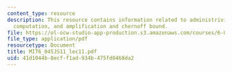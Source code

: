 ```yaml
---
content_type: resource
description: This resource contains information related to administrivia, probabilistic
  computation, and amplification and chernoff bound.
file: https://ol-ocw-studio-app-production.s3.amazonaws.com/courses/6-045j-automata-computability-and-complexity-spring-2011/41d1044b8ecff1ad934b475fd8468da2_MIT6_045JS11_lec11.pdf
file_type: application/pdf
resourcetype: Document
title: MIT6_045JS11_lec11.pdf
uid: 41d1044b-8ecf-f1ad-934b-475fd8468da2
---
```

